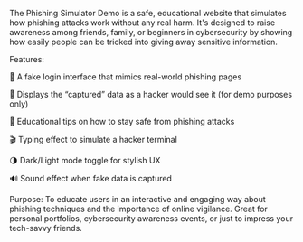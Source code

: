 The Phishing Simulator Demo is a safe, educational website that simulates how phishing attacks work without any real harm. It's designed to raise awareness among friends, family, or beginners in cybersecurity by showing how easily people can be tricked into giving away sensitive information.

Features:

🔐 A fake login interface that mimics real-world phishing pages

🎯 Displays the “captured” data as a hacker would see it (for demo purposes only)

🧠 Educational tips on how to stay safe from phishing attacks

🎬 Typing effect to simulate a hacker terminal

🌗 Dark/Light mode toggle for stylish UX

🔊 Sound effect when fake data is captured

Purpose:
To educate users in an interactive and engaging way about phishing techniques and the importance of online vigilance. Great for personal portfolios, cybersecurity awareness events, or just to impress your tech-savvy friends.
